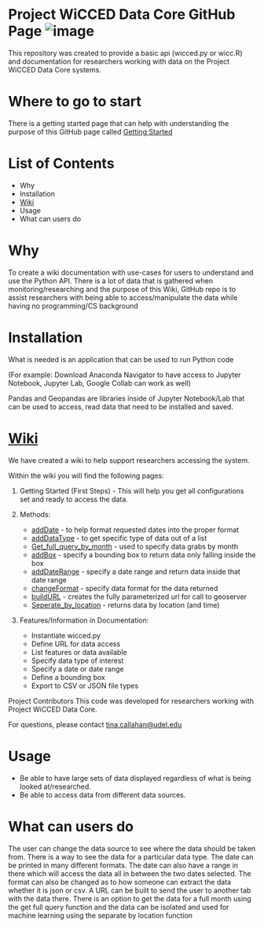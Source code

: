 # Project WiCCED Data Core GitHub Page ![image](https://user-images.githubusercontent.com/58920927/124919410-39b9e400-dfc4-11eb-873d-67593678e8f8.PNG)

This repository was created to provide a basic api (wicced.py or wicc.R) and documentation for researchers working with data on the Project WiCCED Data Core systems.

# Where to go to start

 There is a getting started page that can help with understanding the purpose of this
 GitHub page called [Getting Started](https://github.com/mshatley/epscor/wiki/Getting-Started)

# List of Contents 

* Why
* Installation
* [Wiki](https://github.com/mshatley/epscor/wiki)
* Usage
* What can users do

# Why
To create a wiki documentation with use-cases for users to understand and use the Python API.
There is a lot of data that is gathered when monitoring/researching and the purpose of this
Wiki, GitHub repo is to assist researchers with being able to access/manipulate the data while
having no programming/CS background

# Installation
What is needed is an application that can be used to run Python code

(For example: Download Anaconda Navigator to have access to Jupyter Notebook, Jupyter Lab,
Google Collab can work as well)

Pandas and Geopandas are libraries inside of Jupyter Notebook/Lab that can be used to access,
read data that need to be installed and saved.

# [Wiki](https://github.com/mshatley/epscor/wiki)
We have created a wiki to help support researchers accessing the system.

Within the wiki you will find the following pages:

1. Getting Started (First Steps) - This will help you get all configurations set and ready to access the data.

2. Methods:
   * [addDate](https://github.com/mshatley/epscor/wiki/addDate) - to help format requested dates into the proper format
   * [addDataType](https://github.com/mshatley/epscor/wiki/addDataType) - to get specific type of data out of a list
   * [Get_full_query_by_month](https://github.com/mshatley/epscor/wiki/get_full_query_by_month) - used to specify data grabs by month
   * [addBox](https://github.com/mshatley/epscor/wiki/addBox) - specify a bounding box to return data only falling inside the box
   * [addDateRange](https://github.com/mshatley/epscor/wiki/addDateRange) - specify a date range and return data inside that date range
   * [changeFormat](https://github.com/mshatley/epscor/wiki/changeFormat) - specify data format for the data returned
   * [buildURL](https://github.com/mshatley/epscor/wiki/buildURL) - creates the fully parameterized url for call to geoserver
   * [Seperate_by_location](https://github.com/mshatley/epscor/wiki/separate_by_location) - returns data by location (and time)

3. Features/Information in Documentation:
   * Instantiate wicced.py
   * Define URL for data access
   * List features or data available
   * Specify data type of interest
   * Specify a date or date range
   * Define a bounding box
   * Export to CSV or JSON file types
 
Project Contributors This code was developed for researchers working with Project WiCCED Data Core.

For questions, please contact tina.callahan@udel.edu

# Usage

* Be able to have large sets of data displayed regardless of what is being looked at/researched.
* Be able to access data from different data sources.


# What can users do

The user can change the data source to see where the data should be taken from. There is a way to
see the data for a particular data type. The date can be printed in many different formats. The
date can also have a range in there which will access the data all in between the two dates selected.
The format can also be changed as to how someone can extract the data whether it is json or csv. A URL
can be built to send the user to another tab with the data there. There is an option to get the data for
a full month using the get full query function and the data can be isolated and used for machine learning
using the separate by location function



